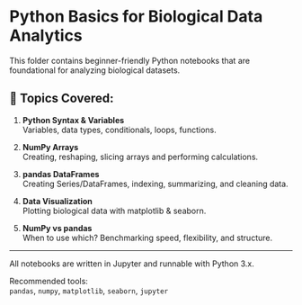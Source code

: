 # Python Basics for Biological Data Analytics

This folder contains beginner-friendly Python notebooks that are foundational for analyzing biological datasets.

## 📘 Topics Covered:

1. **Python Syntax & Variables**  
   Variables, data types, conditionals, loops, functions.

2. **NumPy Arrays**  
   Creating, reshaping, slicing arrays and performing calculations.

3. **pandas DataFrames**  
   Creating Series/DataFrames, indexing, summarizing, and cleaning data.

4. **Data Visualization**  
   Plotting biological data with matplotlib & seaborn.

5. **NumPy vs pandas**  
   When to use which? Benchmarking speed, flexibility, and structure.

---

All notebooks are written in Jupyter and runnable with Python 3.x.

Recommended tools:  
`pandas`, `numpy`, `matplotlib`, `seaborn`, `jupyter`

